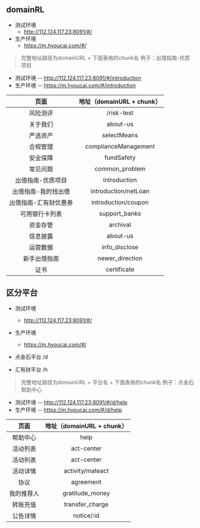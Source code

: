 ## domainRL
+ 测试环境
  - http://112.124.117.23:8091/#/
+ 生产环境
  - https://m.hyoucai.com/#/

> 完整地址路径为domainURL + 下面表格的chunk名
例子：出借指南-优质项目
+ 测试环境 -- http://112.124.117.23:8091/#/introduction
+ 生产环境 -- https://m.hyoucai.com/#/introduction

| 页面 | 地址（domainURL + chunk） |
| :------: | :------: |
| 风险测评 | /risk-test |
| 关于我们 | about-us |
| 严选资产 | selectMeans |
| 合规管理 | complianceManagement |
| 安全保障 | fundSafety |
| 常见问题 | common_problem |
| 出借指南-优质项目 | introduction |
| 出借指南-我的钱出借 | introduction/netLoan | 
| 出借指南-汇有财优惠券 | introduction/coupon |
| 可用银行卡列表 | support_banks |
| 资金存管 | archival |
| 信息披露 | about-us |
| 运营数据 | info_disclose |
| 新手出借指南 | newer_direction |
| 证书 | certificate |

## 区分平台

+ 测试环境
  - http://112.124.117.23:8091/#/
+ 生产环境
  - https://m.hyoucai.com/#/
  
+ 点金石平台 /d
+ 汇有财平台 /h

> 完整地址路径为domainURL + 平台名 + 下面表格的chunk名
例子：点金石帮助中心
+ 测试环境 -- http://112.124.117.23:8091/#/d/help
+ 生产环境 -- https://m.hyoucai.com/#/d/help

| 页面 | 地址（domainURL + chunk） |
| :------: | :------: |
| 帮助中心 | help |
| 活动列表 | act-center |
| 活动列表 | act-center |
| 活动详情 | activity/mateact |
| 协议 | agreement |
| 我的推荐人 | gratitude_money |
| 转账充值 | transfer_charge |
| 公告详情 | notice/:id |
